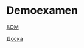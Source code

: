 # Demoexamen

[БОМ](https://bom.firpo.ru/Public/86)

[Доска](https://ru.yougile.com/board/e75jlcirabya)

